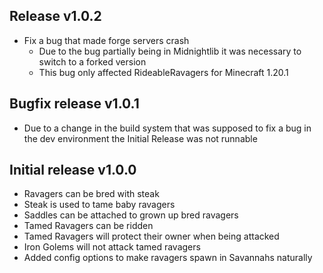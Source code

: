 ## Release v1.0.2
 * Fix a bug that made forge servers crash
   * Due to the bug partially being in Midnightlib it was necessary to switch to a forked version
   * This bug only affected RideableRavagers for Minecraft 1.20.1

## Bugfix release v1.0.1
 * Due to a change in the build system that was supposed to fix a bug in the dev environment the Initial Release was not runnable 

## Initial release v1.0.0
 * Ravagers can be bred with steak
 * Steak is used to tame baby ravagers
 * Saddles can be attached to grown up bred ravagers
 * Tamed Ravagers can be ridden
 * Tamed Ravagers will protect their owner when being attacked
 * Iron Golems will not attack tamed ravagers
 * Added config options to make ravagers spawn in Savannahs naturally